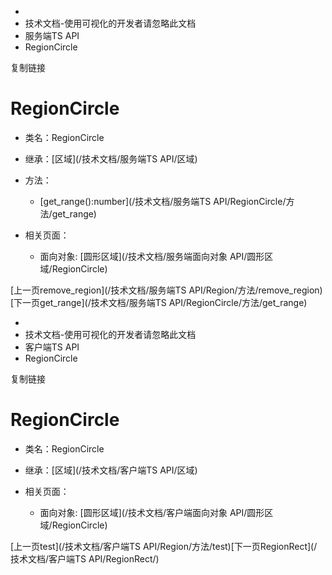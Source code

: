   * [](/)
  * 技术文档-使用可视化的开发者请忽略此文档
  * 服务端TS API
  * RegionCircle

复制链接

# RegionCircle

  * 类名：RegionCircle

  * 继承：[区域](/技术文档/服务端TS API/区域)

  * 方法：

    * [get_range():number](/技术文档/服务端TS API/RegionCircle/方法/get_range)
  * 相关页面：

    * 面向对象: [圆形区域](/技术文档/服务端面向对象 API/圆形区域/RegionCircle)

[上一页remove_region](/技术文档/服务端TS
API/Region/方法/remove_region)[下一页get_range](/技术文档/服务端TS
API/RegionCircle/方法/get_range)


  * [](/)
  * 技术文档-使用可视化的开发者请忽略此文档
  * 客户端TS API
  * RegionCircle

复制链接

# RegionCircle

  * 类名：RegionCircle

  * 继承：[区域](/技术文档/客户端TS API/区域)

  * 相关页面：

    * 面向对象: [圆形区域](/技术文档/客户端面向对象 API/圆形区域/RegionCircle)

[上一页test](/技术文档/客户端TS API/Region/方法/test)[下一页RegionRect](/技术文档/客户端TS
API/RegionRect/)


